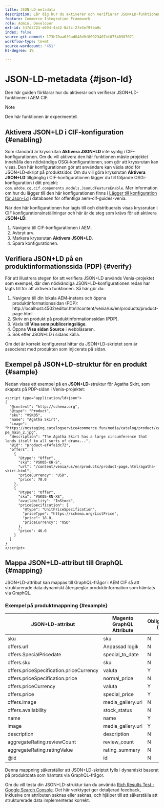 ```yaml
---
title: JSON-LD-metadata
description: Lär dig hur du aktiverar och verifierar JSON+LD-funktionen i AEM CIF.
feature: Commerce Integration Framework
role: Admin, Developer
exl-id: 547d3721-e094-4a42-8a7c-27e4ef97ea9c
index: false
source-git-commit: 173b70aa6f9ad848d0f80923407bf07540987071
workflow-type: tm+mt
source-wordcount: '451'
ht-degree: 1%

---
```


# JSON-LD-metadata {#json-ld}

Den här guiden förklarar hur du aktiverar och verifierar JSON+LD-funktionen i AEM CIF.

>[!NOTE]
>
> Den här funktionen är experimentell.

## Aktivera JSON+LD i CIF-konfiguration {#enabling}

Som standard är kryssrutan **Aktivera JSON+LD** inte synlig i CIF-konfigurationen. Om du vill aktivera den här funktionen måste projektet innehålla den nödvändiga OSGi-konfigurationen, som gör att kryssrutan kan visas. Den här konfigurationen gör att användare kan växla stöd för JSON+LD-skript på produktsidor.
Om du vill göra kryssrutan **Aktivera JSON+LD** tillgänglig i CIF-konfigurationen lägger du till följande OSGi-konfiguration i ditt projekt: `
com.adobe.cq.cif.components.models.JsonLdFeatureEnable`.
Mer information om hur du lägger till den här konfigurationen finns i [Lägger till konfiguration för Json-Ld](https://github.com/adobe/aem-cif-guides-venia/blob/main/ui.config/src/main/content/jcr_root/apps/venia/osgiconfig/config/com.adobe.cq.cif.components.models.JsonLdFeatureEnable.cfg.json) i databasen för offentliga aem-cif-guides-venia.

När den här konfigurationen har lagts till och distribuerats visas kryssrutan i CIF konfigurationsinställningar och här är de steg som krävs för att aktivera **JSON+LD**:

1. Navigera till CIF-konfigurationen i AEM.
1. Avbryt arv.
1. Markera kryssrutan **Aktivera JSON+LD**.
1. Spara konfigurationen.

## Verifiera JSON+LD på en produktinformationssida (PDP) {#verify}

För att illustrera stegen för att verifiera JSON+LD används Venia-projektet som exempel, där den nödvändiga JSON+LD-konfigurationen redan har lagts till för att aktivera funktionen. Så här gör du:

1. Navigera till din lokala AEM-instans och öppna produktinformationssidan (PDP): http://localhost:4502/editor.html/content/venia/us/en/products/product-page.html
1. Skriv en produkt på produktinformationssidan (PDP).
1. Växla till **Visa som publiceringsläge**.
1. Öppna **Visa sidan Source** i webbläsaren.
1. Sök efter JSON+LD i sidans källa.

Om det är korrekt konfigurerat hittar du JSON+LD-skriptet som är associerat med produkten som injicerats på sidan.

## Exempel på JSON+LD-struktur för en produkt {#sample}

Nedan visas ett exempel på en **JSON+LD**-struktur för Agatha Skirt, som skapats på PDP-sidan i Venia-projektet:

```
<script type="application/ld+json">
{
  "@context": "http://schema.org",
  "@type": "Product",
  "sku": "VSK05",
  "name": "Agatha Skirt",
  "image": "https://mcstaging.catalogservice4commerce.fun/media/catalog/product/cache/926ea6fc2ad48a7202ff4587b6c2768e/v/s/vsk05-pe_main_2.jpg",
  "description": "The Agatha Skirt has a large circumference that lends itself to all sorts of drama...",
  "@id": "product-ef4fa1dc72",
  "offers": [
    {
      "@type": "Offer",
      "sku": "VSK05-KH-S",
      "url": "/content/venia/us/en/products/product-page.html/agatha-skirt.html",
      "priceCurrency": "USD",
      "price": 78.0
    },
    {
      "@type": "Offer",
      "sku": "VSK05-RN-XS",
      "availability": "InStock",
      "priceSpecification": {
        "@type": "UnitPriceSpecification",
        "priceType": "https://schema.org/ListPrice",
        "price": 18.0,
        "priceCurrency": "USD"
      },
      "price": 46.0
    }
  ]
}
</script>
```

## Mappa JSON+LD-attribut till GraphQL {#mapping}

JSON+LD-attribut kan mappas till GraphQL-frågor i AEM CIF så att strukturerade data dynamiskt återspeglar produktinformation som hämtats via GraphQL.

### Exempel på produktmappning {#example}

| JSON+LD-attribut | Magento GraphQL Attribute | Obligatoriskt (J/N) |
|---------------------------------|-------------------|---|
| sku | sku | N |
| offers.url | Anpassad logik | N |
| offers.SpecialPricedate | special_to_date | N |
| offers.sku | sku | N |
| offers.priceSpecification.priceCurrency | valuta | Y |
| offers.priceSpecification.price | normal_price | N |
| offers.priceCurrency | valuta | Y |
| offers.price | special_price | Y |
| offers.image | media_gallery.url | N |
| offers.availability | stock_status | N |
| name | name | Y |
| image | media_gallery.url | Y |
| description | description | N |
| aggregateRating.reviewCount | review_count | N |
| aggregateRating.ratingValue | rating_summary | N |
| @id | id | N |

Denna mappning säkerställer att JSON+LD-skriptet fylls i dynamiskt baserat på produktdata som hämtats via GraphQL-frågor.

Om du vill testa din JSON+LD-struktur kan du använda [Rich Results Test - Google Search Console](https://search.google.com/test/rich-results/result?id=wtU3LVIEM8H7Aaf5qqK9qw). Det här verktyget ger detaljerad feedback, inklusive om attributen saknas eller saknas, och hjälper till att säkerställa att strukturerade data implementeras korrekt.
